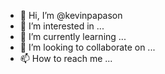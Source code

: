 - 👋 Hi, I’m @kevinpapason
- 👀 I’m interested in ...
- 🌱 I’m currently learning ...
- 💞️ I’m looking to collaborate on ...
- 📫 How to reach me ...

<!---
kevinpapason/kevinpapason is a ✨ special ✨ repository because its `README.md` (this file) appears on your GitHub profile.
You can click the Preview link to take a look at your changes.
--->
